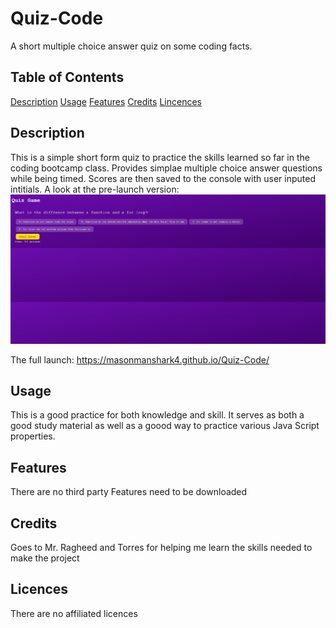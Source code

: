 # Quiz-Code
A short multiple choice answer quiz on some coding facts.

## Table of Contents
[Description](#description)
[Usage](#usage)
[Features](#features)
[Credits](#credits)
[Lincences](#licences)

## Description
This is a simple short form quiz to practice the skills learned so far in the coding bootcamp class. Provides simplae multiple choice answer questions while being timed. Scores are then saved to the console with user inputed intitials. A look at the pre-launch version: ![pre-launch](https://github.com/Masonmanshark4/Quiz-Code/blob/ae8c0bce01254b14c749ea701f91ea9db62bc0ab/assets/images/Screenshot%202024-03-04%20231408.png)

The full launch: https://masonmanshark4.github.io/Quiz-Code/
## Usage
This is a good practice for both knowledge and skill. It serves as both a good study material as well as a goood way to practice various Java Script properties.

## Features
There are no third party Features need to be downloaded 

## Credits
Goes to Mr. Ragheed and Torres for helping me learn the skills needed to make the project

## Licences
There are no affiliated licences
